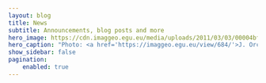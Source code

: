 ```yaml
---
layout: blog
title: News
subtitle: Announcements, blog posts and more
hero_image: https://cdn.imaggeo.egu.eu/media/uploads/2011/03/03/00004bfe29d3009225d01cac6f5bde46.jpg
hero_caption: "Photo: <a href='https://imaggeo.egu.eu/view/684/'>J. Orcutt / imaggeo</a>"
show_sidebar: false
pagination:
    enabled: true
---
```

